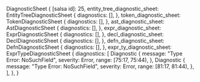 DiagnosticSheet {
    [salsa id]: 25,
    entity_tree_diagnostic_sheet: EntityTreeDiagnosticSheet {
        diagnostics: [],
    },
    token_diagnostic_sheet: TokenDiagnosticSheet {
        diagnostics: [],
    },
    ast_diagnostic_sheet: AstDiagnosticSheet {
        diagnostics: [],
    },
    expr_diagnostic_sheet: ExprDiagnosticSheet {
        diagnostics: [],
    },
    decl_diagnostic_sheet: DeclDiagnosticSheet {
        diagnostics: [],
    },
    defn_diagnostic_sheet: DefnDiagnosticSheet {
        diagnostics: [],
    },
    expr_ty_diagnostic_sheet: ExprTypeDiagnosticSheet {
        diagnostics: [
            Diagnostic {
                message: "Type Error: NoSuchField",
                severity: Error,
                range: [75:17, 75:44),
            },
            Diagnostic {
                message: "Type Error: NoSuchField",
                severity: Error,
                range: [81:17, 81:44),
            },
        ],
    },
}